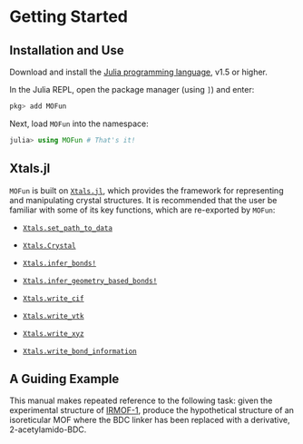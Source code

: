 # Getting Started

## Installation and Use

Download and install the [Julia programming language](https://julialang.org/),
v1.5 or higher.

In the Julia REPL, open the package manager (using `]`) and enter:

```julia
pkg> add MOFun
```

Next, load `MOFun` into the namespace:

```julia
julia> using MOFun # That's it!
```

## Xtals.jl

`MOFun` is built on [`Xtals.jl`](https://github.com/SimonEnsemble/Xtals.jl), which
provides the framework for representing and manipulating crystal structures. It
is recommended that the user be familiar with some of its key functions, which
are re-exported by `MOFun`:

- [`Xtals.set_path_to_data`](@ref)

- [`Xtals.Crystal`](@ref)

- [`Xtals.infer_bonds!`](@ref)

- [`Xtals.infer_geometry_based_bonds!`](@ref)

- [`Xtals.write_cif`](@ref)

- [`Xtals.write_vtk`](@ref)

- [`Xtals.write_xyz`](@ref)

- [`Xtals.write_bond_information`](@ref)

## A Guiding Example

This manual makes repeated reference to the following task: given the experimental
structure of [IRMOF-1](assets/IRMOF-1.cif), produce the hypothetical structure of
an isoreticular MOF where the BDC linker has been replaced with a derivative,
2-acetylamido-BDC.
